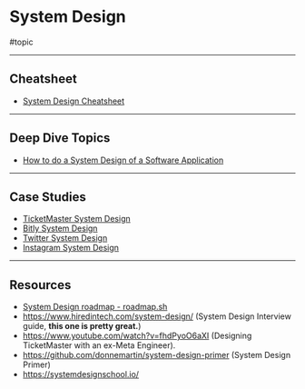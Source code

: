 # System Design

#topic 

---
## Cheatsheet

- [System Design Cheatsheet](system-design-cheatsheet.md)

---
## Deep Dive Topics

- [How to do a System Design of a Software Application](how-to-do-a-system-design.md)

---
## Case Studies

- [TicketMaster System Design](system-design-ticketmaster.md)
- [Bitly System Design](system-design-bitly)
- [Twitter System Design](system-design-twitter.md)
- [Instagram System Design](system-design-instagram.md)

---
## Resources

- [System Design roadmap - roadmap.sh](https://roadmap.sh/system-design)
- https://www.hiredintech.com/system-design/ (System Design Interview guide, **this one is pretty great.**)
- https://www.youtube.com/watch?v=fhdPyoO6aXI (Designing TicketMaster with an ex-Meta Engineer).
- https://github.com/donnemartin/system-design-primer (System Design Primer)
- https://systemdesignschool.io/